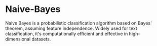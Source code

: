 # Naive-Bayes
Naive Bayes is a probabilistic classification algorithm based on Bayes' theorem, assuming feature independence. Widely used for text classification, it's computationally efficient and effective in high-dimensional datasets.
